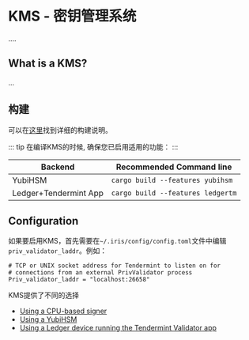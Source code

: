 # KMS - 密钥管理系统

....

## What is a KMS?

...

## 构建

可以在[这里](https://github.com/irisnet/kms#installation)找到详细的构建说明。

::: tip
在编译KMS的时候, 确保您已启用适用的功能：
:::

| Backend               | Recommended Command line              |
|-----------------------|---------------------------------------|
| YubiHSM               | ```cargo build --features yubihsm```  |
| Ledger+Tendermint App | ```cargo build --features ledgertm``` |

## Configuration

如果要启用KMS，首先需要在`~/.iris/config/config.toml`文件中编辑`priv_validator_laddr`。例如：
```text
# TCP or UNIX socket address for Tendermint to listen on for
# connections from an external PrivValidator process
Priv_validator_laddr = "localhost:26658"
```

KMS提供了不同的选择

- [Using a CPU-based signer](kms_cpu.md)
- [Using a YubiHSM](kms_yubihsm.md)
- [Using a Ledger device running the Tendermint Validator app](kms_ledger.md)
